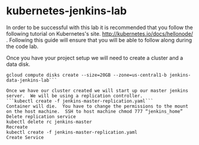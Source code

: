 # kubernetes-jenkins-lab
In order to be successful with this lab it is recommended that you follow the following tutorial on Kubernetes's site.  http://kubernetes.io/docs/hellonode/ .  Following this guide will ensure that you will be able to follow along during the code lab. 

Once you have your project setup we will need to create a cluster and a data disk.
```gcloud container clusters create jenkins-lab
gcloud compute disks create --size=20GB --zone=us-central1-b jenkins-data-jenkins-lab```

Once we have our cluster created we will start up our master jenkins server.  We will be using a replication controller.
```kubectl create -f jenkins-master-replication.yaml```
Container will die.  You have to change the permissions to the mount on the host machine.  SSH to host machine chmod 777 “jenkins_home” 
Delete replication service
kubectl delete rc jenkins-master
Recreate
kubectl create -f jenkins-master-replication.yaml
Create Service

